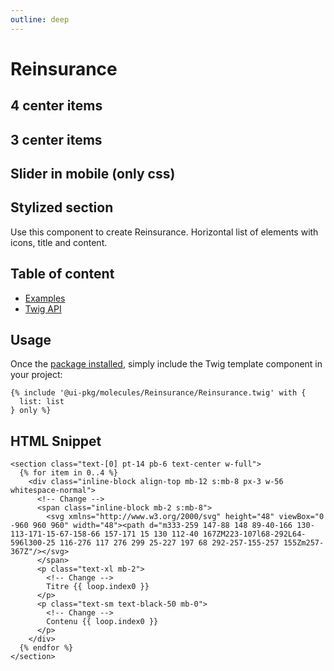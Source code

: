 ```yaml
---
outline: deep
---
```


# Reinsurance <Badges :texts="badges" />

## 4 center items
<PreviewPlayground
  :html="() => import('./stories/app.twig')"
  />

## 3 center items
<PreviewPlayground
  :html="() => import('./stories/app-1.twig')"
  />

## Slider in mobile (only css)
<PreviewPlayground
  :html="() => import('./stories/app-2.twig')"
  />

## Stylized section
<PreviewPlayground
  :html="() => import('./stories/app-3.twig')"
  />

<script setup>
  import pkg from '@studiometa/ui/molecules/Reinsurance/package.json';

  const badges = [`v${pkg.version}`, 'Twig'];
</script>

Use this component to create Reinsurance. Horizontal list of elements with icons, title and content.

## Table of content

- [Examples](./examples.md)
- [Twig API](./twig-api.md)

## Usage

Once the [package installed](/guide/installation/), simply include the Twig template component in your project:

```twig
{% include '@ui-pkg/molecules/Reinsurance/Reinsurance.twig' with {
  list: list
} only %}
```

## HTML Snippet

```twig
<section class="text-[0] pt-14 pb-6 text-center w-full">
  {% for item in 0..4 %}
    <div class="inline-block align-top mb-12 s:mb-8 px-3 w-56 whitespace-normal">
      <!-- Change -->
      <span class="inline-block mb-2 s:mb-8">
        <svg xmlns="http://www.w3.org/2000/svg" height="48" viewBox="0 -960 960 960" width="48"><path d="m333-259 147-88 148 89-40-166 130-113-171-15-67-158-66 157-171 15 130 112-40 167ZM223-107l68-292L64-596l300-25 116-276 117 276 299 25-227 197 68 292-257-155-257 155Zm257-367Z"/></svg>
      </span>
      <p class="text-xl mb-2">
        <!-- Change -->
        Titre {{ loop.index0 }}
      </p>
      <p class="text-sm text-black-50 mb-0">
        <!-- Change -->
        Contenu {{ loop.index0 }}
      </p>
    </div>
  {% endfor %}
</section>
```
